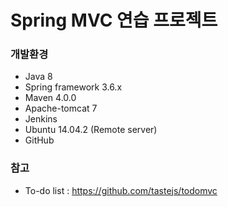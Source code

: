 # Spring MVC 연습 프로젝트

### 개발환경
* Java 8
* Spring framework 3.6.x
* Maven 4.0.0
* Apache-tomcat 7
* Jenkins
* Ubuntu 14.04.2 (Remote server)
* GitHub

### 참고
* To-do list : https://github.com/tastejs/todomvc
